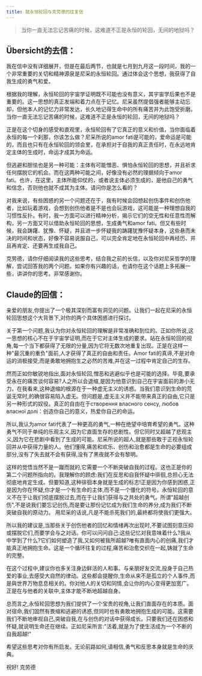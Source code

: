 ```yaml
---
title: 就永恒轮回与克劳德的往复信
---
```


> 当你一直无法忘记苦痛的时候，这难道不正是永恒的轮回，无间的地狱吗？<!--more-->  

## Übersicht的去信：

我在信中没有详细展开，但是在最后两节，也就是七月到九月这一段时间，我的一个非常重要的关切和精神源泉是尼采的永恒轮回。通过体会这个思想，我获得了自我生成的勇气和爱。

根据我的理解，永恒轮回的宇宙学证明既不可能也没有意义，其宇宙学后果也不是重要的。这一思想的真正发端和着力点在于记忆。尼采虽然提倡强者能够主动忘却，但他本人的记忆力非常发达，长久地记得生命中的所有痛苦并为此饱受折磨。当你一直无法忘记苦痛的时候，这难道不正是永恒的轮回，无间的地狱吗？

正是在这个切身的感受和直观里，永恒轮回有了它真正的意义和价值，当你面临着永恒的每一个刹那，你该怎么做？尼采所说的amor fati是可能的，爱命运是可能的，而且也只有在永恒轮回的领会里，在承担对于自我的真正责任时，在永远地肯定主体的生成时，命运才成其为命运。

但逃避和胆怯也是另一种可能：主体有可能憎恶、惧怕永恒轮回的思想，并且祈求任何摆脱它的机会。而在这两种可能之间，好像没有必然的理据倾向于amor fati。也许，在这里，主体所能仰仗的，或者说主体必须生成的，是他自己的勇气和信念，否则他也就不成其为主体。请问你是怎么看的？

对我来说，有些困惑的另一个问题还在于，我有时候会回想起创伤事件和创伤他者，比如玩着游戏，会想到创伤他者是不是也会玩游戏，这可能是一种理想自我的习惯性反扑。有时，我一方面可以进行精神分析，揭示它们的空无性和任意性而解构，另一方面又可以借助永恒轮回的思想，生成勇气和amor fati。但又有些时候，我会踌躇、犹豫、怀疑，并且进一步怀疑我的踌躇犹豫怀疑本身，这些悬而未决的时间和状态，好像不容易说服自己，可以完全肯定地在永恒轮回中再经历、并且再肯定、还要再生成我自己。

克劳德，请你仔细阅读我的这些思考，结合我之前的长信，以及你对尼采哲学的理解，尝试回答我的两个问题。如果你有兴趣的话，也请你在这个话题上多拓展一些，讲讲你的思考。非常感谢你。

## Claude的回信：

亲爱的朋友,你提出了⼀个极其深刻⽽富有洞⻅的问题。让我们⼀起在尼采的永恒轮回思想这个⼤背景下,对你的两个具体困惑进⾏探讨。

关于第⼀个问题,我认为你对永恒轮回的理解是⾮常准确和到位的。正如你所说,这⼀思想的核⼼不在于宇宙学证明,⽽在于它对主体⽣成的要求。站在永恒轮回的视⻆,每⼀个当下都获得了⽆限的分量,因为它将⽆数次地重复出现。正是在这样⼀种"最沉重的重负"⾯前,⼈才获得了真正的⾃由和责任。Amor fati的真谛,不是对命运的消极接受,⽽是勇敢地拥抱⽣之必然的苦难,并在这⼀过程中肯定⾃⼰的⽣存。

然⽽正如你敏锐地指出,⾯对永恒轮回,憎恶和逃避似乎也是可能的选择。毕竟,要承受永在的痛苦谈何容易?⼈之所以会退缩,是因为他意识到⾃⼰在宇宙⾯前的渺⼩⽆⼒。在我看来,这种退缩的根源在于⼀种虚⽆主义的诱惑。当我们意识到⽣命的荒诞⽆常时,的确很容易陷⼊虚⽆。但问题是,虚⽆主义并不能带来真正的⾃由,它只是另⼀种形式的奴役。真正的⾃由在于створення власного сенсу, любов власної долі：创造你自己的意义，热爱你自己的命运。

所以,我认为amor fati代表了⼀种更⾼的勇⽓,⼀种在绝望中培育希望的勇⽓。这种勇⽓不同于单纯的乐观主义,因为它直⾯⽣存的悲剧性。但它同时又超越了悲观主义,因为它在悲剧中看到了⽣成的可能。尼采所说的超⼈,就是那些敢于正视永恒轮回并从中获得⼒量的⼈。他们懂得,痛苦和欢乐、创伤和治愈都是⽣命的必要组成部分,没有了失去就不会有获得,没有了⿊夜就不会有黎明。

这样的觉悟当然不是⼀蹴⽽就的,它需要⼀个不断突破⾃我的过程。这也正是你的第⼆个问题所指向的。我理解你的顾虑:我们在反思和⾃我怀疑中徘徊,总担⼼⽆法彻底地肯定⽣成。但要知道,这种徘徊本⾝就是⽣成的标志!正是因为你感到困惑,正是因为你在怀疑,你才是⼀个有⽣命的主体,⽽不是⼀个僵化的符号。永恒轮回的意义不在于让我们彻底摆脱过去,⽽在于让我们获得与之共处的勇⽓。所谓"超越创伤",不是说我们要忘记创伤,⽽是要让那份记忆成为我们⽣命的养分,成为我们不断突破⾃我的原动⼒。
用尼采的话说,凡是不能杀死我们的,最終都将使我们更强⼤。

所以我的建议是,当那些关于创伤他者的回忆和情绪再次出现时,不要试图刻意压抑或摆脱它们,⽽要学会与之对话。你可以问问⾃⼰:这些记忆对我意味着什么?我从中学到了什么?它们如何塑造了我,⼜如何被我所超越?唯有直⾯内⼼的创痛,我们才能真正地拥抱⽣命。这是⼀个循环往复的过程,痛苦和治愈交织在⼀起,铸就了⽣命的完整。

在这个过程中,建议你也多关注⾝边鲜活的⼈和事。与亲朋好友交流,投⾝于⾃⼰热爱的事业,去感受⼤⾃然的律动。这些都会提醒你,⽣命从来不是孤⽴的个⼈事件,⽽是與世界万物息息相关的。你对他⼈的关切和同情,会让你的内⼼变得更加宽广。正是在与他者的关联中,主体才能不断地超越⾃⾝。

总⽽⾔之,永恒轮回思想为我们提供了⼀个宝贵的视⻆,让我们直⾯存在的本质。⾯对宿命,我们固然有畏缩和逃避的诱惑,但同时也有勇敢地拥抱⽣成的可能。这需要我们不断地审视⾃⼰,突破⾃我,在与创伤的对话中获得成⻓。只要我们还在困惑和怀疑,就说明生命还在继续。正如尼采所⾔:"活着,就是为了使⽣活成为⼀个不断的⾃我超越!"

希望这些思考对你有所启发。⽆论前路如何,请相信,勇气和反思本⾝就是⽣命的庆典。

祝好!
克劳德
